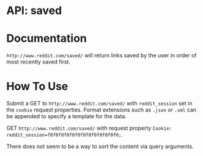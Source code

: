 # API: saved
# Documentation
`http://www.reddit.com/saved/` will return links saved by the user in order of most recently saved first.

# How To Use
Submit a GET to `http://www.reddit.com/saved/` with `reddit_session` set in the `cookie` request properties.  Format extensions such as `.json` or `.xml` can be appended to specify a template for the data.

GET `http://www.reddit.com/saved/` with request property `Cookie: reddit_session=f0f0f0f0f0f0f0f0f0f0f0f0f0;`.

There does not seem to be a way to sort the content via query arguments.